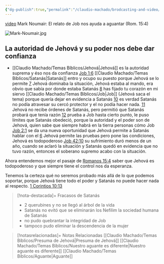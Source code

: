 ```yaml
---
{"dg-publish":true,"permalink":"/claudio-machado/brodcasting-and-video/el-aguante-de-job/","title":"El aguante de Job","tags":["Job","poder","Jehová"]}
---
```


[video](https://www.jw.org/finder?srcid=jwlshare&wtlocale=S&lank=pub-jwbvod25_12_VIDEO)
Mark Noumair: El relato de Job nos ayuda a aguantar (Rom. 15:4)

![Mark-Noumair.jpg](/img/user/03%20-%20Jard%C3%ADn%20digital/03%20-%2005%20-%20Imagen/AC%20im%C3%A1genes%20subidas/Mark-Noumair.jpg)

## La autoridad de Jehová y su poder nos debe dar confianza 

- [[Claudio Machado/Temas Bíblicos/Jehová\|Jehová]] es la autoridad suprema y éso nos da confianza [Job 1:6](https://wol.jw.org/es/wol/b/r4/lp-s/nwtsty/18/1#v=18:1:6) [[Claudio Machado/Temas Bíblicos/Satanás\|Satanás]] entro y ocupo su puesto porque Jehová se lo permite [7](https://wol.jw.org/es/wol/b/r4/lp-s/nwtsty/18/1#v=18:1:7) Jehová dominaba la situación, Jehová estaba al mando, era obvio que sabía por donde estaba Satanás [8](https://wol.jw.org/es/wol/b/r4/lp-s/nwtsty/18/1#v=18:1:8) has fijado tu corazón en mi siervo [[Claudio Machado/Temas Bíblicos/Job\|Job]] (Jehová saca el tema) porque quería dejar en evidencia a Satanás [10](https://wol.jw.org/es/wol/l/r4/lp-s?q=job+1%3A10) es verdad Satanás no podía atravesar su cercó protector y el no podía hacer nada. [11](https://wol.jw.org/es/wol/b/r4/lp-s/nwtsty/18/1#v=18:1:11) Jehová no recibe órdenes de Satanás, pero permitió que Satanás probará que tenía razón [12](https://wol.jw.org/es/wol/b/r4/lp-s/nwtsty/18/1#v=18:1:12) prueba a Job hasta cierto punto, le puso límites que Satanás obedeció, porque la autoridad y el poder son de Jehová, quien sabe que siempre habrá en la tierra personas cómo Job [Job 2:1](https://wol.jw.org/es/wol/b/r4/lp-s/nwtsty/18/1#v=18:1:12) se da una nueva oportunidad que Jehová permite a Satanás hablar con el [6](https://wol.jw.org/es/wol/b/r4/lp-s/nwtsty/18/2#v=18:2:6) Jehová permite las pruebas pero pone las condiciones, Jehová es todopoderoso [Job 42:10](https://wol.jw.org/es/wol/b/r4/lp-s/nwtsty/18/42#v=18:42:10) su sufrimiento duró menos de un año, cuando se aclaró la situación y Satanás quedó en evidencia que no tuvo razón, entonces el soberano supremo acabo con la situación.

Ahora entendemos mejor el pasaje de [Romanos 15:4](https://wol.jw.org/es/wol/b/r4/lp-s/nwtsty/45/15#v=45:15:4) saber que Jehová es todopoderoso y que siempre tiene el control nos da esperanza. 

Tenemos la certeza qué no seremos probado más allá de lo que podemos soportar, porque Jehová tiene todo el poder y Satanás no puede hacer nada al respecto. [1 Corintios 10:13](https://wol.jw.org/es/wol/bc/r4/lp-s/2005408/10/0)

> [!nota-destacada]+ Fracasos de Satanás 
> - 2 querubines y no se llegó al árbol de la vida 
> - Satanás no evitó que se eliminarán los Nefilim la sociedad humana de Satanás 
> - no pudo quebrantar la integridad de Job
> - tampoco pudo eliminar la descendencia de la mujer 


> [!notasrelacionadas]+ Notas Relacionadas
> [[Claudio Machado/Temas Bíblicos/Presuma de Jehová\|Presuma de Jehová]]
> [[Claudio Machado/Temas Bíblicos/Nuestro aguante es diferente\|Nuestro aguante es diferente]]
> [[Claudio Machado/Temas Bíblicos/Aguante\|Aguante]]



